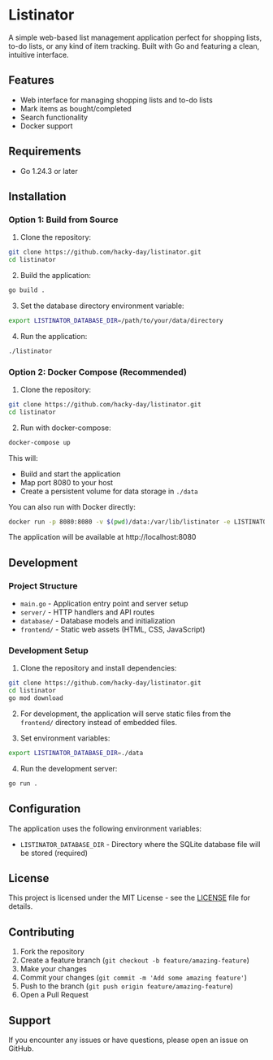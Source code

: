 # Listinator

A simple web-based list management application perfect for shopping lists, to-do lists, or any kind of item tracking. Built with Go and featuring a clean, intuitive interface.

## Features

- Web interface for managing shopping lists and to-do lists
- Mark items as bought/completed
- Search functionality
- Docker support

## Requirements

- Go 1.24.3 or later

## Installation

### Option 1: Build from Source

1. Clone the repository:
```bash
git clone https://github.com/hacky-day/listinator.git
cd listinator
```

2. Build the application:
```bash
go build .
```

3. Set the database directory environment variable:
```bash
export LISTINATOR_DATABASE_DIR=/path/to/your/data/directory
```

4. Run the application:
```bash
./listinator
```

### Option 2: Docker Compose (Recommended)

1. Clone the repository:
```bash
git clone https://github.com/hacky-day/listinator.git
cd listinator
```

2. Run with docker-compose:
```bash
docker-compose up
```

This will:
- Build and start the application
- Map port 8080 to your host  
- Create a persistent volume for data storage in `./data`

You can also run with Docker directly:
```bash
docker run -p 8080:8080 -v $(pwd)/data:/var/lib/listinator -e LISTINATOR_DATABASE_DIR=/var/lib/listinator ghcr.io/hacky-day/listinator:latest
```

The application will be available at http://localhost:8080

## Development

### Project Structure

- `main.go` - Application entry point and server setup
- `server/` - HTTP handlers and API routes
- `database/` - Database models and initialization
- `frontend/` - Static web assets (HTML, CSS, JavaScript)

### Development Setup

1. Clone the repository and install dependencies:
```bash
git clone https://github.com/hacky-day/listinator.git
cd listinator
go mod download
```

2. For development, the application will serve static files from the `frontend/` directory instead of embedded files.

3. Set environment variables:
```bash
export LISTINATOR_DATABASE_DIR=./data
```

4. Run the development server:
```bash
go run .
```

## Configuration

The application uses the following environment variables:

- `LISTINATOR_DATABASE_DIR` - Directory where the SQLite database file will be stored (required)

## License

This project is licensed under the MIT License - see the [LICENSE](LICENSE) file for details.

## Contributing

1. Fork the repository
2. Create a feature branch (`git checkout -b feature/amazing-feature`)
3. Make your changes
4. Commit your changes (`git commit -m 'Add some amazing feature'`)
5. Push to the branch (`git push origin feature/amazing-feature`)
6. Open a Pull Request

## Support

If you encounter any issues or have questions, please open an issue on GitHub.
